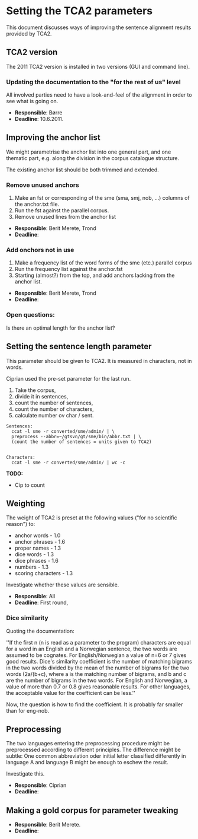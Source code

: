 # Setting the TCA2 parameters

This document discusses ways of improving the sentence alignment results provided by TCA2.

## TCA2 version

The 2011 TCA2 version is installed in two versions (GUI and command line).

### Updating the documentation to the "for the rest of us" level

All involved parties need to have a look-and-feel of the alignment in order to see what is going on.

- **Responsible**: Børre
- **Deadline**: 10.6.2011.

## Improving the anchor list

We might parametrise the anchor list into one general part, and one thematic
part, e.g. along the division in the corpus catalogue structure.

The existing anchor list should be both trimmed and extended.

### Remove unused anchors

1. Make an fst or corresponding of the sme (sma, smj, nob, …) columns of the anchor.txt file.
2. Run the fst against the parallel corpus.
3. Remove unused lines from the anchor list

- **Responsible**: Berit Merete, Trond
- **Deadline**:

### Add onchors not in use

1. Make a frequency list of the word forms of the sme (etc.) parallel corpus
2. Run the frequency list against the anchor.fst
3. Starting (almost?) from the top, and add anchors lacking from the anchor list.

- **Responsible**: Berit Merete, Trond
- **Deadline**:

### Open questions:

Is there an optimal length for the anchor list?

## Setting the sentence length parameter

This parameter should be given to TCA2. It is measured in characters, not in words.

Ciprian used the pre-set parameter for the last run.

1. Take the corpus,
2. divide it in sentences,
3. count the number of sentences,
4. count the number of characters,
5. calculate number ov char / sent.

```
Sentences:
  ccat -l sme -r converted/sme/admin/ | \
  preprocess --abbr=~/gtsvn/gt/sme/bin/abbr.txt | \
  (count the number of sentences = units given to TCA2)


Characters:
  ccat -l sme -r converted/sme/admin/ | wc -c
```

**TODO:**

- Cip to count

## Weighting

The weight of TCA2 is preset at the following values ("for no scientific reason") to:

- anchor words - 1.0
- anchor phrases - 1.6
- proper names - 1.3
- dice words - 1.3
- dice phrases - 1.6
- numbers - 1.3
- scoring characters - 1.3

Investigate whether these values are sensible.

- **Responsible**: All
- **Deadline**: First round,

### Dice similarity

Quoting the documentation:

''If the first n (n is read as a parameter to the program) characters are equal for a word in an English and a Norwegian sentence, the two words are assumed to be cognates. For English/Norwegian a value of n=6 or 7 gives good results. Dice's similarity coefficient is the number of matching bigrams in the two words divided by the mean of the number of bigrams for the two words (2a/(b+c), where a is the matching number of bigrams, and b and c are the number of bigrams in the two words. For English and Norwegian, a value of more than 0.7 or 0.8 gives reasonable results. For other languages, the acceptable value for the coefficient can be less.''

Now, the question is how to find the coefficient. It is probably far smaller than for eng-nob.

## Preprocessing

The two languages entering the preprocessing procedure might be preprocessed
according to different principles. The difference might be subtle: One common
abbreviation oder initial letter classified differently in language A and language B
might be enough to eschew the result.

Investigate this.

- **Responsible**: Ciprian
- **Deadline**:

## Making a gold corpus for parameter tweaking

- **Responsible**: Berit Merete.
- **Deadline**:
